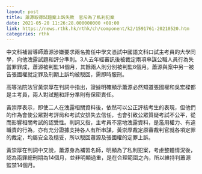 ```yaml
---
layout: post
title: 蕭源取得試題案上訴失敗　官斥為了私利犯案
date: 2021-05-20 11:26:28.000000000 +08:00
link: https://news.rthk.hk/rthk/ch/component/k2/1591761-20210520.htm
categories: rthk
---
```


中文科補習導師蕭源涉嫌要求兩名擔任中學文憑試中國語文科口試主考員的大學同學，向他洩露試題和評分準則。3人去年經審訊後被裁定兩項串謀公職人員行為失當罪罪成，蕭源被判監14個月，其餘兩人則分別被判監8個月。蕭源與案中另一被告張國權就定罪及刑期上訴均被駁回，需即時服刑。

高等法院法官黃崇厚在判詞中指出，證據明確顯示蕭源必然知道張國權和吳宏樑都是主考員，兩人對試題和評分準則有保密責任。

黃崇厚表示，即使二人在洩露相關資料後，依然可以公正評核考生的表現，但他們的作為會使公眾對考評局和考試安排失去信任，也會引致公眾質疑考試不公平，從而影響相關考試的認受性。判詞又指，主考員不當地洩露資料，是濫用權力、有違職責的行為，亦有充分證據支持各人有所串謀，黃崇厚裁定原審裁判官就各項定罪的裁定，均屬安全及穩妥，所以駁回蕭源及張國權的定罪上訴。

黃崇厚在判詞中又說，蕭源身為補習名師，明顯為了私利犯案，考慮整體情況後，認為兩罪總刑期為14個月，並非明顯過重，是在合理範圍之內，所以維持判蕭源監禁14個月。
